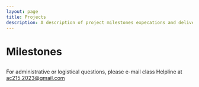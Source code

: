 ```yaml
---
layout: page
title: Projects  
description: A description of project milestones expecations and deliverables.
---
```


# Milestones 


## 
For administrative or logistical questions, please e-mail class Helpline at ac215.2023@gmail.com

